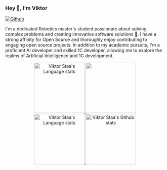 ### Hey 👋, I'm Viktor

[![Github](https://img.shields.io/github/followers/mkneeds?label=Follow&style=social)](https://github.com/mkneeds)

I'm a dedicated Robotics master's student passionate about solving complex problems and creating innovative software solutions 🤖. I have a strong affinity for Open Source and thoroughly enjoy contributing to engaging open source projects. In addition to my academic pursuits, I'm a proficient AI developer and skilled 1C developer, allowing me to explore the realms of Artificial Intelligence and 1C development.

<!-- Light Mode -->
<div align="center"> 
<a href="https://github.com/mkneeds/github-readme-stats#gh-light-mode-only">
<img height=159 src="https://github-readme-stats-git-masterrstaa-rickstaa.vercel.app/api/top-langs/?username=mkneeds&layout=compact&langs_count=12&hide_border=true&role=owner,collaborator&theme=default#gh-light-mode-only" alt="Viktor Staa's Language stats" />
</a>
<a href="https://github.com/mkneeds/github-readme-stats#gh-light-mode-only">
<img height=159 src="https://github-readme-stats-git-masterrstaa-mkneeds.vercel.app/api?username=mkneeds&show_icons=true&line_height=28&hide_border=true&card_width=347&include_all_commits=true&role=owner,collaborator&show=reviews,discussions_answered&rank_icon=percentile&exclude_repo=github-readme-stats&theme=default#gh-light-mode-only" alt "Viktor Staa's Github stats" />
</a>
</div>

<!-- Dark Mode -->
<div align="center"> 
<a href="https://github.com/mkneeds/github-readme-stats#gh-dark-mode-only">
<img height=159 src="https://github-readme-stats-git-masterrstaa-rickstaa.vercel.app/api/top-langs/?username=mkneeds&layout=compact&langs_count=12&hide_border=true&role=owner,collaborator&theme=dark&bg_color=000000#gh-dark-mode-only" alt="Viktor Staa's Language stats" />
</a>
<a href="https://github.com/mkneeds/github-readme-stats#gh-dark-mode-only">
<img height=159 src="https://github-readme-stats-git-masterrstaa-rickstaa.vercel.app/api?username=mkneeds&show_icons=true&line_height=28&hide_border=true&card_width=347&include_all_commits=true&role=owner,collaborator&show=reviews,discussions_answered&rank_icon=percentile&exclude_repo=github-readme-stats&theme=dark&bg_color=000000#gh-dark-mode-only" alt="Viktor Staa's Github stats" />
</a>
</div>

